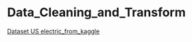 # Data_Cleaning_and_Transform

[Dataset US electric_from_kaggle](https://www.kaggle.com/datasets/ishmaelkiptoo/us-electric-vehicle-population-data)
